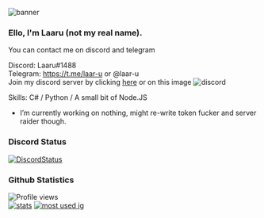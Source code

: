 ![banner](https://raw.githubusercontent.com/stop-bark/stop-bark/master/banner4.png)

### Ello, I'm Laaru (not my real name).

You can contact me on discord and telegram  

Discord: Laaru#1488  
Telegram: https://t.me/laar-u or @laar-u  
Join my discord server by clicking [here](https://discord.gg/invite/Zfuqfu9m3) or on this image ![discord](https://discord.com/api/guilds/848458923136122901/embed.png)

Skills: C# / Python / A small bit of Node.JS  

- I’m currently working on nothing, might re-write token fucker and server raider though.

### Discord Status
[![DiscordStatus](https://discord.c99.nl/widget/theme-4/739824148267925565.png)](https://discord.c99.nl/)

### Github Statistics
![Profile views](https://gpvc.arturio.dev/Laar-u) <br> [![stats](https://github-readme-stats.vercel.app/api?username=Laar-u&show_icons=true&theme=synthwave)](https://github.com/anuraghazra/github-readme-stats) [![most used ig](https://github-readme-stats.vercel.app/api/top-langs/?username=Laar-u&layout=compact&theme=synthwave&show_icons=true&langs_count=10)]((https://github.com/anuraghazra/github-readme-stats))

